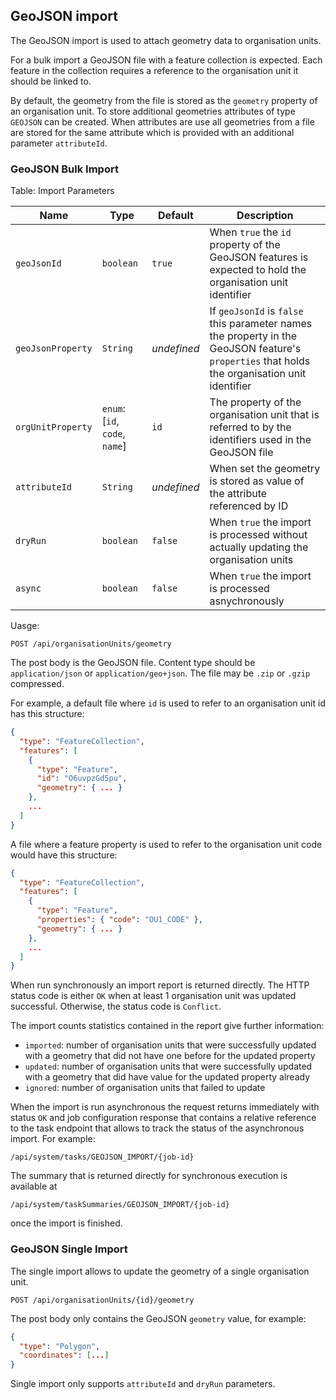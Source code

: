 ## GeoJSON import

The GeoJSON import is used to attach geometry data to organisation units.

For a bulk import a GeoJSON file with a feature collection is expected.
Each feature in the collection requires a reference to the organisation unit it
should be linked to.

By default, the geometry from the file is stored as the `geometry` property of
an organisation unit. To store additional geometries attributes of type
`GEOJSON` can be created. When attributes are use all geometries from a file
are stored for the same attribute which is provided with an additional 
parameter `attributeId`.

### GeoJSON Bulk Import

Table: Import Parameters

| Name              | Type                           | Default | Description                                                                                                                       |
|-------------------|--------------------------------|---|-----------------------------------------------------------------------------------------------------------------------------------|
| `geoJsonId`       | `boolean`                      | `true` | When `true` the `id` property of the GeoJSON features is expected to hold the organisation unit identifier                        |
| `geoJsonProperty` | `String`                       | _undefined_ | If `geoJsonId` is `false` this parameter names the property in the GeoJSON feature's `properties` that holds the organisation unit identifier |
| `orgUnitProperty` | `enum`: [`id`, `code`, `name`] | `id` | The property of the organisation unit that is referred to by the identifiers used in the GeoJSON file                             |
| `attributeId`     | `String` | _undefined_ | When set the geometry is stored as value of the attribute referenced  by ID                                                       |
| `dryRun`          | `boolean` | `false` | When `true` the import is processed without actually updating the organisation units |
| `async`           | `boolean` | `false` | When `true` the import is processed asnychronously |

Uasge:

    POST /api/organisationUnits/geometry

The post body is the GeoJSON file. Content type should be `application/json` or
`application/geo+json`. The file may be `.zip` or `.gzip` compressed.

For example, a default file where `id` is used to refer to an organisation unit 
id has this structure:

```json
{ 
  "type": "FeatureCollection",
  "features": [
    {
      "type": "Feature",
      "id": "O6uvpzGd5pu",
      "geometry": { ... }
    },
    ...
  ]
}
```

A file where a feature property is used to refer to the organisation unit code
would have this structure:

```json
{ 
  "type": "FeatureCollection",
  "features": [
    {
      "type": "Feature",
      "properties": { "code": "OU1_CODE" },
      "geometry": { ... }
    },
    ...
  ]
}
```

When run synchronously an import report is returned directly.
The HTTP status code is either `OK` when at least 1 organisation unit was 
updated successful. Otherwise, the status code is `Conflict`.

The import counts statistics contained in the report give further information:

* `imported`: number of organisation units that were successfully updated with a geometry that did not have one before for the updated property
* `updated`: number of organisation units that were successfully updated with a geometry that did have value for the updated property already
* `ignored`: number of organisation units that failed to update

When the import is run asynchronous the request returns immediately with status 
`OK` and job configuration response that contains a relative reference to 
the task endpoint that allows to track the status of the asynchronous import.
For example:

    /api/system/tasks/GEOJSON_IMPORT/{job-id}

The summary that is returned directly for synchronous execution is available at

    /api/system/taskSummaries/GEOJSON_IMPORT/{job-id}

once the import is finished.

### GeoJSON Single Import
The single import allows to update the geometry of a single organisation unit.

    POST /api/organisationUnits/{id}/geometry

The post body only contains the GeoJSON `geometry` value, for example:
```json
{
  "type": "Polygon",
  "coordinates": [...]
}
```
Single import only supports `attributeId` and `dryRun` parameters.